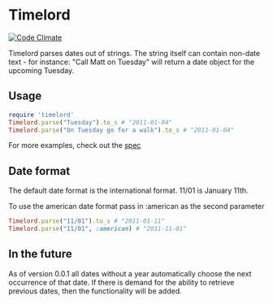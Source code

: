 # Timelord
[![Code Climate](https://codeclimate.com/github/halogenandtoast/timelord.png)](https://codeclimate.com/github/halogenandtoast/timelord)

Timelord parses dates out of strings. The string itself can contain non-date text - for instance: "Call Matt on Tuesday"
will return a date object for the upcoming Tuesday.

## Usage

```ruby
require 'timelord'
Timelord.parse("Tuesday").to_s # "2011-01-04"
Timelord.parse("On Tuesday go for a walk").to_s # "2011-01-04"
```


For more examples, check out the [spec](https://github.com/halogenandtoast/timelord/blob/master/spec/timelord_spec.rb)

## Date format

The default date format is the international format. 11/01 is January 11th.

To use the american date format pass in :american as the second parameter

```ruby
Timelord.parse("11/01").to_s # "2011-01-11"
Timelord.parse("11/01", :american) # "2011-11-01"
```

## In the future

As of version 0.0.1 all dates without a year automatically choose the next occurrence of that date. If there is demand
for the ability to retrieve previous dates, then the functionality will be added.
